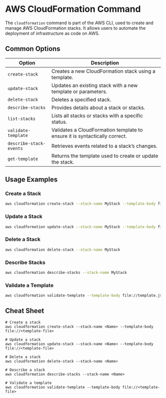 # AWS CloudFormation Command

The `cloudformation` command is part of the AWS CLI, used to create and manage AWS CloudFormation stacks. It allows users to automate the deployment of infrastructure as code on AWS.

## Common Options

| Option                   | Description                                                                             |
|--------------------------|-----------------------------------------------------------------------------------------|
| `create-stack`           | Creates a new CloudFormation stack using a template.                                    |
| `update-stack`           | Updates an existing stack with a new template or parameters.                            |
| `delete-stack`           | Deletes a specified stack.                                                              |
| `describe-stacks`        | Provides details about a stack or stacks.                                               |
| `list-stacks`            | Lists all stacks or stacks with a specific status.                                      |
| `validate-template`      | Validates a CloudFormation template to ensure it is syntactically correct.              |
| `describe-stack-events`  | Retrieves events related to a stack’s changes.                                          |
| `get-template`           | Returns the template used to create or update the stack.                                |

## Usage Examples

### Create a Stack

```bash
aws cloudformation create-stack --stack-name MyStack --template-body file://template.json
```

### Update a Stack

```bash
aws cloudformation update-stack --stack-name MyStack --template-body file://updated-template.json
```

### Delete a Stack

```bash
aws cloudformation delete-stack --stack-name MyStack
```

### Describe Stacks

```bash
aws cloudformation describe-stacks --stack-name MyStack
```

### Validate a Template

```bash
aws cloudformation validate-template --template-body file://template.json
```

## Cheat Sheet

```plaintext
# Create a stack
aws cloudformation create-stack --stack-name <Name> --template-body file://<template-file>

# Update a stack
aws cloudformation update-stack --stack-name <Name> --template-body file://<template-file>

# Delete a stack
aws cloudformation delete-stack --stack-name <Name>

# Describe a stack
aws cloudformation describe-stacks --stack-name <Name>

# Validate a template
aws cloudformation validate-template --template-body file://<template-file>
```
